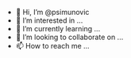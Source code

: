 - 👋 Hi, I’m @psimunovic
- 👀 I’m interested in ...
- 🌱 I’m currently learning ...
- 💞️ I’m looking to collaborate on ...
- 📫 How to reach me ...

<!---
psimunovic/psimunovic is a ✨ special ✨ repository because its `README.md` (this file) appears on your GitHub profile.
You can click the Preview link to take a look at your changes.
--->

